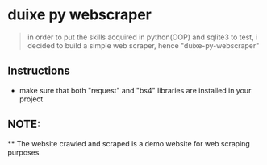 # duixe py webscraper
> in order to put the skills acquired in python(OOP) and sqlite3 to test, i decided to build
>a simple web scraper, hence "duixe-py-webscraper"  
## Instructions
* make sure that both "request" and "bs4" libraries are installed in your project

## NOTE:
** The website crawled and scraped is a demo website for web scraping purposes

